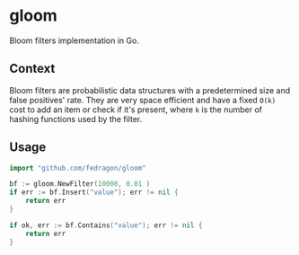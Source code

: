 # gloom

Bloom filters implementation in Go.

## Context

Bloom filters are probabilistic data structures with a predetermined size and false positives' rate. They are very space efficient and have a fixed `O(k)` cost to add an item or check if it's present, where `k` is the number of hashing functions used by the filter.

## Usage

```go
import "github.com/fedragon/gloom"

bf := gloom.NewFilter(10000, 0.01 )
if err := bf.Insert("value"); err != nil {
	return err
}

if ok, err := bf.Contains("value"); err != nil {
	return err
}
```
